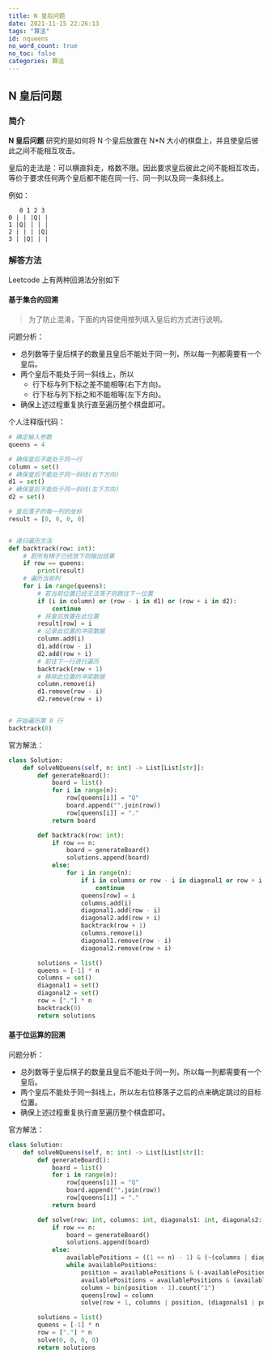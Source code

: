 ```yaml
---
title: N 皇后问题
date: 2021-11-15 22:26:13
tags: "算法"
id: nqueens
no_word_count: true
no_toc: false
categories: 算法
---
```


## N 皇后问题

### 简介

**N 皇后问题** 研究的是如何将 N 个皇后放置在 N*N 大小的棋盘上，并且使皇后彼此之间不能相互攻击。

皇后的走法是：可以横直斜走，格数不限。因此要求皇后彼此之间不能相互攻击，等价于要求任何两个皇后都不能在同一行、同一列以及同一条斜线上。

例如：

```text
   0 1 2 3
0 | | |Q| |
1 |Q| | | |
2 | | | |Q|
3 | |Q| | |
```

### 解答方法

Leetcode 上有两种回溯法分别如下

#### 基于集合的回溯

> 为了防止混淆，下面的内容使用按列填入皇后的方式进行说明。

问题分析：

- 总列数等于皇后棋子的数量且皇后不能处于同一列，所以每一列都需要有一个皇后。
- 两个皇后不能处于同一斜线上，所以
    - 行下标与列下标之差不能相等(右下方向)。
    - 行下标与列下标之和不能相等(左下方向)。
- 确保上述过程重复执行直至遍历整个棋盘即可。

个人注释版代码：

```python
# 确定输入参数
queens = 4

# 确保皇后不能处于同一行
column = set()
# 确保皇后不能处于同一斜线(右下方向)
d1 = set()
# 确保皇后不能处于同一斜线(左下方向)
d2 = set()

# 皇后落子的每一列的坐标
result = [0, 0, 0, 0]


# 递归遍历方法
def backtrack(row: int):
    # 若所有棋子已经放下则输出结果
    if row == queens:
        print(result)
    # 遍历当前列
    for i in range(queens):
        # 若当前位置已经无法落子则跳往下一位置
        if (i in column) or (row - i in d1) or (row + i in d2):
            continue
        # 将皇后放置在此位置
        result[row] = i
        # 记录此位置的冲突数据
        column.add(i)
        d1.add(row - i)
        d2.add(row + i)
        # 前往下一行进行遍历
        backtrack(row + 1)
        # 移除此位置的冲突数据
        column.remove(i)
        d1.remove(row - i)
        d2.remove(row + i)


# 开始遍历第 0 行
backtrack(0)
```

官方解法：

```python
class Solution:
    def solveNQueens(self, n: int) -> List[List[str]]:
        def generateBoard():
            board = list()
            for i in range(n):
                row[queens[i]] = "Q"
                board.append("".join(row))
                row[queens[i]] = "."
            return board

        def backtrack(row: int):
            if row == n:
                board = generateBoard()
                solutions.append(board)
            else:
                for i in range(n):
                    if i in columns or row - i in diagonal1 or row + i in diagonal2:
                        continue
                    queens[row] = i
                    columns.add(i)
                    diagonal1.add(row - i)
                    diagonal2.add(row + i)
                    backtrack(row + 1)
                    columns.remove(i)
                    diagonal1.remove(row - i)
                    diagonal2.remove(row + i)

        solutions = list()
        queens = [-1] * n
        columns = set()
        diagonal1 = set()
        diagonal2 = set()
        row = ["."] * n
        backtrack(0)
        return solutions
```

#### 基于位运算的回溯

问题分析：

- 总列数等于皇后棋子的数量且皇后不能处于同一列，所以每一列都需要有一个皇后。
- 两个皇后不能处于同一斜线上，所以左右位移落子之后的点来确定跳过的目标位置。
- 确保上述过程重复执行直至遍历整个棋盘即可。

官方解法：

```python
class Solution:
    def solveNQueens(self, n: int) -> List[List[str]]:
        def generateBoard():
            board = list()
            for i in range(n):
                row[queens[i]] = "Q"
                board.append("".join(row))
                row[queens[i]] = "."
            return board

        def solve(row: int, columns: int, diagonals1: int, diagonals2: int):
            if row == n:
                board = generateBoard()
                solutions.append(board)
            else:
                availablePositions = ((1 << n) - 1) & (~(columns | diagonals1 | diagonals2))
                while availablePositions:
                    position = availablePositions & (-availablePositions)
                    availablePositions = availablePositions & (availablePositions - 1)
                    column = bin(position - 1).count("1")
                    queens[row] = column
                    solve(row + 1, columns | position, (diagonals1 | position) << 1, (diagonals2 | position) >> 1)

        solutions = list()
        queens = [-1] * n
        row = ["."] * n
        solve(0, 0, 0, 0)
        return solutions
```